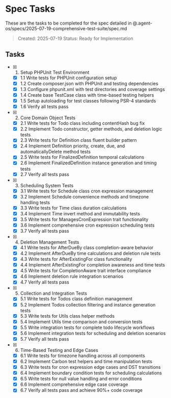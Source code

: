 # Spec Tasks

These are the tasks to be completed for the spec detailed in @.agent-os/specs/2025-07-19-comprehensive-test-suite/spec.md

> Created: 2025-07-19
> Status: Ready for Implementation

## Tasks

- [x] 1. Setup PHPUnit Test Environment
  - [x] 1.1 Write tests for PHPUnit configuration setup
  - [x] 1.2 Create composer.json with PHPUnit and testing dependencies
  - [x] 1.3 Configure phpunit.xml with test directories and coverage settings
  - [x] 1.4 Create base TestCase class with time-based testing helpers
  - [x] 1.5 Setup autoloading for test classes following PSR-4 standards
  - [x] 1.6 Verify all tests pass

- [x] 2. Core Domain Object Tests
  - [x] 2.1 Write tests for Todo class including contentHash bug fix
  - [x] 2.2 Implement Todo constructor, getter methods, and deletion logic tests
  - [x] 2.3 Write tests for Definition class fluent builder pattern
  - [x] 2.4 Implement Definition priority, create, due, and automaticallyDelete method tests
  - [x] 2.5 Write tests for FinalizedDefinition temporal calculations
  - [x] 2.6 Implement FinalizedDefinition instance generation and timing tests
  - [x] 2.7 Verify all tests pass

- [x] 3. Scheduling System Tests
  - [x] 3.1 Write tests for Schedule class cron expression management
  - [x] 3.2 Implement Schedule convenience methods and timezone handling tests
  - [x] 3.3 Write tests for Time class duration calculations
  - [x] 3.4 Implement Time invert method and immutability tests
  - [x] 3.5 Write tests for ManagesCronExpression trait functionality
  - [x] 3.6 Implement comprehensive cron expression scheduling tests
  - [x] 3.7 Verify all tests pass

- [x] 4. Deletion Management Tests
  - [x] 4.1 Write tests for AfterDueBy class completion-aware behavior
  - [x] 4.2 Implement AfterDueBy time calculations and deletion rule tests
  - [x] 4.3 Write tests for AfterExistingFor class functionality
  - [x] 4.4 Implement AfterExistingFor completion awareness and time tests
  - [x] 4.5 Write tests for CompletionAware trait interface compliance
  - [x] 4.6 Implement deletion rule integration scenarios
  - [x] 4.7 Verify all tests pass

- [x] 5. Collection and Integration Tests
  - [x] 5.1 Write tests for Todos class definition management
  - [x] 5.2 Implement Todos collection filtering and instance generation tests
  - [x] 5.3 Write tests for Utils class helper methods
  - [x] 5.4 Implement Utils time comparison and conversion tests
  - [x] 5.5 Write integration tests for complete todo lifecycle workflows
  - [x] 5.6 Implement integration tests for scheduling and deletion scenarios
  - [x] 5.7 Verify all tests pass

- [x] 6. Time-Based Testing and Edge Cases
  - [x] 6.1 Write tests for timezone handling across all components
  - [x] 6.2 Implement Carbon test helpers and time manipulation tests
  - [x] 6.3 Write tests for cron expression edge cases and DST transitions
  - [x] 6.4 Implement boundary condition tests for scheduling calculations
  - [x] 6.5 Write tests for null value handling and error conditions
  - [x] 6.6 Implement comprehensive edge case coverage
  - [x] 6.7 Verify all tests pass and achieve 90%+ code coverage